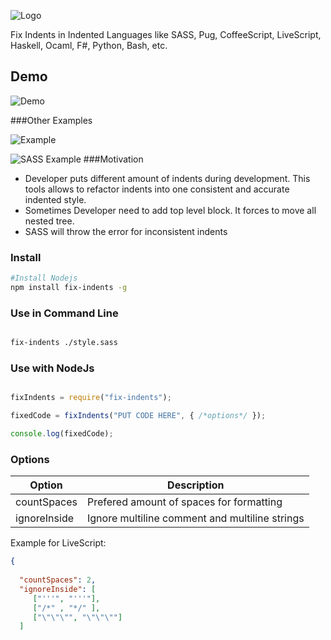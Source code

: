 ![Logo](https://content.screencast.com/users/a.stegno/folders/Jing/media/6f2364b6-707d-4645-855c-991abdac0042/00000113.png)

Fix Indents in Indented Languages like SASS, Pug, CoffeeScript, LiveScript, Haskell, Ocaml, F#, Python, Bash, etc.

## Demo

![Demo](https://mir-s3-cdn-cf.behance.net/project_modules/disp/04d28e48574753.589b99afb0f6c.gif)

###Other Examples

![Example](https://content.screencast.com/users/a.stegno/folders/Jing/media/c4b5c81d-de94-45cf-be2a-85039d3cdaac/00000110.png)


![SASS Example](https://content.screencast.com/users/a.stegno/folders/Jing/media/d6bd983c-bf5b-46a2-b78f-677fea5ef295/00000111.png)
###Motivation

* Developer puts different amount of indents during development. This tools allows to refactor indents into one consistent and accurate indented style.
* Sometimes Developer need to add top level block. It forces to move all nested tree.
* SASS will throw the error for inconsistent indents

### Install

```sh
#Install Nodejs
npm install fix-indents -g
```

### Use in Command Line
```sh

fix-indents ./style.sass

```

### Use with NodeJs
```Javascript

fixIndents = require("fix-indents");

fixedCode = fixIndents("PUT CODE HERE", { /*options*/ });

console.log(fixedCode);

```

### Options

Option | Description
---  | ---
countSpaces | Prefered amount of spaces for formatting
ignoreInside | Ignore multiline comment and multiline strings


Example for LiveScript:

```JSON
{ 
  
  "countSpaces": 2,
  "ignoreInside": [
     ["'''", "'''"],
     ["/*" , "*/" ],
     ["\"\"\"", "\"\"\""]
  ]
```